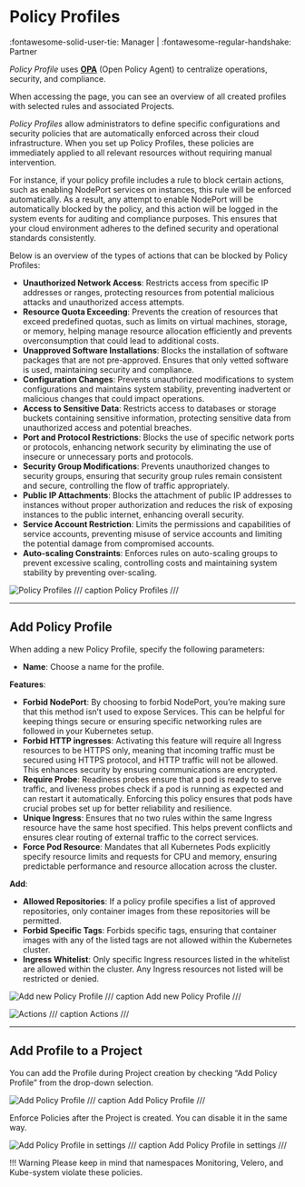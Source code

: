 # **Policy Profiles**
:fontawesome-solid-user-tie: Manager | :fontawesome-regular-handshake: Partner

*Policy Profile* uses [**OPA**](https://www.openpolicyagent.org/) (Open Policy Agent) to centralize operations, security, and compliance.

When accessing the page, you can see an overview of all created profiles with selected rules and associated Projects.

*Policy Profiles* allow administrators to define specific configurations and security policies that are automatically enforced across their cloud infrastructure. When you set up Policy Profiles, these policies are immediately applied to all relevant resources without requiring manual intervention.

For instance, if your policy profile includes a rule to block certain actions, such as enabling NodePort services on instances, this rule will be enforced automatically. As a result, any attempt to enable NodePort will be automatically blocked by the policy, and this action will be logged in the system events for auditing and compliance purposes. This ensures that your cloud environment adheres to the defined security and operational standards consistently.

Below is an overview of the types of actions that can be blocked by Policy Profiles:

- **Unauthorized Network Access**: Restricts access from specific IP addresses or ranges, protecting resources from potential malicious attacks and unauthorized access attempts.
- **Resource Quota Exceeding**: Prevents the creation of resources that exceed predefined quotas, such as limits on virtual machines, storage, or memory, helping manage resource allocation efficiently and prevents overconsumption that could lead to additional costs.
- **Unapproved Software Installations**: Blocks the installation of software packages that are not pre-approved. Ensures that only vetted software is used, maintaining security and compliance.
- **Configuration Changes**: Prevents unauthorized modifications to system configurations and maintains system stability, preventing inadvertent or malicious changes that could impact operations.
- **Access to Sensitive Data**: Restricts access to databases or storage buckets containing sensitive information, protecting sensitive data from unauthorized access and potential breaches.
- **Port and Protocol Restrictions**: Blocks the use of specific network ports or protocols, enhancing network security by eliminating the use of insecure or unnecessary ports and protocols.
- **Security Group Modifications**: Prevents unauthorized changes to security groups, ensuring that security group rules remain consistent and secure, controlling the flow of traffic appropriately.
- **Public IP Attachments**: Blocks the attachment of public IP addresses to instances without proper authorization and reduces the risk of exposing instances to the public internet, enhancing overall security.
- **Service Account Restriction**: Limits the permissions and capabilities of service accounts, preventing misuse of service accounts and limiting the potential damage from compromised accounts.
- **Auto-scaling Constraints**: Enforces rules on auto-scaling groups to prevent excessive scaling, controlling costs and maintaining system stability by preventing over-scaling.

![Policy Profiles](https://rgw.cloudpoint.tcpro.cz/swift/v1/KEY_0efe203c42c0402f9402a570302dc066/new-docs/navigating-taikun/Profiles/policy_profile.webp)
/// caption 
Policy Profiles
///

---

## **Add Policy Profile**

When adding a new Policy Profile, specify the following parameters:

- **Name**: Choose a name for the profile.

**Features**: 

  - **Forbid NodePort**: By choosing to forbid NodePort, you’re making sure that this method isn’t used to expose Services. This can be helpful for keeping things secure or ensuring specific networking rules are followed in your Kubernetes setup.
  - **Forbid HTTP ingresses**: Activating this feature will require all Ingress resources to be HTTPS only, meaning that incoming traffic must be secured using HTTPS protocol, and HTTP traffic will not be allowed. This enhances security by ensuring communications are encrypted.
  - **Require Probe**: Readiness probes ensure that a pod is ready to serve traffic, and liveness probes check if a pod is running as expected and can restart it automatically. Enforcing this policy ensures that pods have crucial probes set up for better reliability and resilience.
  - **Unique Ingress**: Ensures that no two rules within the same Ingress resource have the same host specified. This helps prevent conflicts and ensures clear routing of external traffic to the correct services.
  - **Force Pod Resource**: Mandates that all Kubernetes Pods explicitly specify resource limits and requests for CPU and memory, ensuring predictable performance and resource allocation across the cluster.

**Add**: 

  - **Allowed Repositories**: If a policy profile specifies a list of approved repositories, only container images from these repositories will be permitted.
  - **Forbid Specific Tags**: Forbids specific tags, ensuring that container images with any of the listed tags are not allowed within the Kubernetes cluster.
  - **Ingress Whitelist**: Only specific Ingress resources listed in the whitelist are allowed within the cluster. Any Ingress resources not listed will be restricted or denied.

![Add new Policy Profile](https://rgw.cloudpoint.tcpro.cz/swift/v1/KEY_0efe203c42c0402f9402a570302dc066/new-docs/profile-management/policy%20profile/add_policy_profile.webp)
/// caption
Add new Policy Profile
///

![Actions](https://rgw.cloudpoint.tcpro.cz/swift/v1/KEY_0efe203c42c0402f9402a570302dc066/new-docs/profile-management/policy%20profile/policy.profiles.1.webp)
/// caption
Actions
///

---

## **Add Profile to a Project**

You can add the Profile during Project creation by checking “Add Policy Profile” from the drop-down selection.

![Add Policy Profile](https://rgw.cloudpoint.tcpro.cz/swift/v1/KEY_0efe203c42c0402f9402a570302dc066/new-docs/profile-management/policy%20profile/policy.profiles.2.webp)
/// caption 
Add Policy Profile
///

Enforce Policies after the Project is created. You can disable it in the same way.

![Add Policy Profile in settings](https://rgw.cloudpoint.tcpro.cz/swift/v1/KEY_0efe203c42c0402f9402a570302dc066/new-docs/profile-management/policy%20profile/policy.profiles.4.webp)
/// caption 
Add Policy Profile in settings
///

!!! Warning
	Please keep in mind that namespaces Monitoring, Velero, and Kube-system violate these policies.
